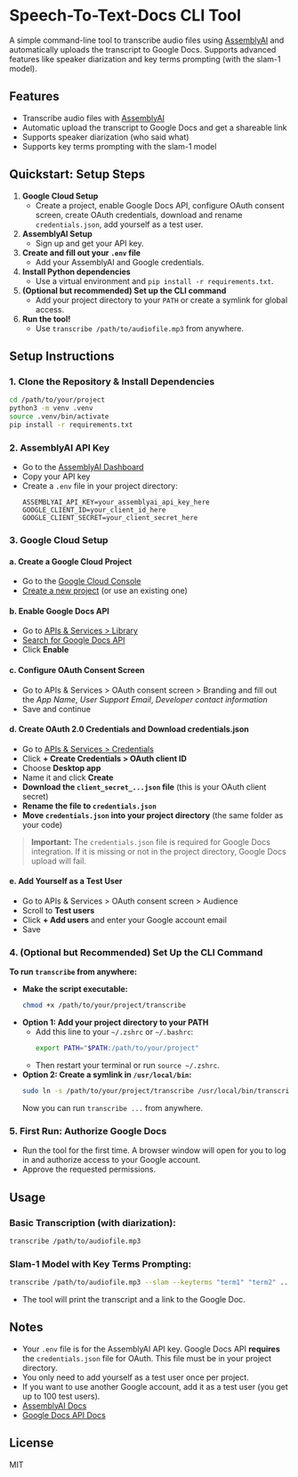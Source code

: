 # Speech-To-Text-Docs CLI Tool

A simple command-line tool to transcribe audio files using [AssemblyAI](https://www.assemblyai.com/) and automatically uploads the transcript to Google Docs. Supports advanced features like speaker diarization and key terms prompting (with the slam-1 model).

## Features
- Transcribe audio files with [AssemblyAI](https://www.assemblyai.com/dashboard/signup)
- Automatic upload the transcript to Google Docs and get a shareable link
- Supports speaker diarization (who said what)
- Supports key terms prompting with the slam-1 model


## Quickstart: Setup Steps

1. **Google Cloud Setup**
   - Create a project, enable Google Docs API, configure OAuth consent screen, create OAuth credentials, download and rename `credentials.json`, add yourself as a test user.
2. **AssemblyAI Setup**
   - Sign up and get your API key.
3. **Create and fill out your `.env` file**
   - Add your AssemblyAI and Google credentials.
4. **Install Python dependencies**
   - Use a virtual environment and `pip install -r requirements.txt`.
5. **(Optional but recommended) Set up the CLI command**
   - Add your project directory to your `PATH` or create a symlink for global access.
6. **Run the tool!**
   - Use `transcribe /path/to/audiofile.mp3` from anywhere.

## Setup Instructions

### 1. Clone the Repository & Install Dependencies
```sh
cd /path/to/your/project
python3 -m venv .venv
source .venv/bin/activate
pip install -r requirements.txt
```

### 2. AssemblyAI API Key
- Go to the [AssemblyAI Dashboard](https://www.assemblyai.com/app/dashboard)
- Copy your API key
- Create a `.env` file in your project directory:
  ```env
  ASSEMBLYAI_API_KEY=your_assemblyai_api_key_here
  GOOGLE_CLIENT_ID=your_client_id_here
  GOOGLE_CLIENT_SECRET=your_client_secret_here
  ```

### 3. Google Cloud Setup
#### a. Create a Google Cloud Project
- Go to the [Google Cloud Console](https://console.cloud.google.com/)
- [Create a new project](https://console.cloud.google.com/projectcreate) (or use an existing one)

#### b. Enable Google Docs API
- Go to [APIs & Services > Library](https://console.cloud.google.com/apis/library)
- [Search for Google Docs API](https://console.cloud.google.com/apis/library/docs.googleapis.com)
- Click **Enable**

#### c. Configure OAuth Consent Screen
- Go to APIs & Services > OAuth consent screen > Branding and fill out the *App Name*, *User Support Email*, *Developer contact information*
- Save and continue

#### d. Create OAuth 2.0 Credentials and Download credentials.json
- Go to [APIs & Services > Credentials](https://console.cloud.google.com/apis/credentials)
- Click **+ Create Credentials > OAuth client ID**
- Choose **Desktop app**
- Name it and click **Create**
- **Download the `client_secret_...json` file** (this is your OAuth client secret)
- **Rename the file to `credentials.json`**
- **Move `credentials.json` into your project directory** (the same folder as your code)

> **Important:** The `credentials.json` file is required for Google Docs integration. If it is missing or not in the project directory, Google Docs upload will fail.

#### e. Add Yourself as a Test User
- Go to APIs & Services > OAuth consent screen > Audience 
- Scroll to **Test users**
- Click **+ Add users** and enter your Google account email
- Save

### 4. (Optional but Recommended) Set Up the CLI Command

**To run `transcribe` from anywhere:**

- **Make the script executable:**
  ```sh
  chmod +x /path/to/your/project/transcribe
  ```
- **Option 1: Add your project directory to your PATH**
  - Add this line to your `~/.zshrc` or `~/.bashrc`:
    ```sh
    export PATH="$PATH:/path/to/your/project"
    ```
  - Then restart your terminal or run `source ~/.zshrc`.
- **Option 2: Create a symlink in `/usr/local/bin`:**
  ```sh
  sudo ln -s /path/to/your/project/transcribe /usr/local/bin/transcribe
  ```
  Now you can run `transcribe ...` from anywhere.

### 5. First Run: Authorize Google Docs
- Run the tool for the first time. A browser window will open for you to log in and authorize access to your Google account.
- Approve the requested permissions.

## Usage

### Basic Transcription (with diarization):
```sh
transcribe /path/to/audiofile.mp3
```

### Slam-1 Model with Key Terms Prompting:
```sh
transcribe /path/to/audiofile.mp3 --slam --keyterms "term1" "term2" ...
```

- The tool will print the transcript and a link to the Google Doc.

## Notes
- Your `.env` file is for the AssemblyAI API key. Google Docs API **requires** the `credentials.json` file for OAuth. This file must be in your project directory.
- You only need to add yourself as a test user once per project.
- If you want to use another Google account, add it as a test user (you get up to 100 test users).
- [AssemblyAI Docs](https://www.assemblyai.com/docs/)
- [Google Docs API Docs](https://developers.google.com/docs/api/quickstart/python)

## License
MIT 
